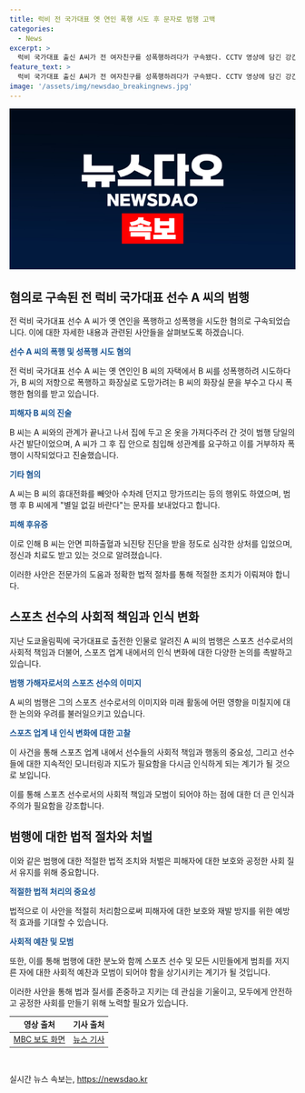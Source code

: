 ```yaml
---
title: 럭비 전 국가대표 옛 연인 폭행 시도 후 문자로 범행 고백
categories:
  - News
excerpt: >
  럭비 국가대표 출신 A씨가 전 여자친구를 성폭행하려다가 구속됐다. CCTV 영상에 담긴 강간 혐의와 폭행 사실이 현장 확인됐다. 휴대폰도 망가뜨리며 사건 당일 집 안으로 침입한 A씨는 전 여자친구에게 성관계를 요구하다가 폭행을 가했다. 피해자는 심리적 치료를 받고, A씨는 전 국가대표 출신으로 알려져 있었다. A씨는 최근까지 실업팀 코치를 맡으며 방송에도 출연했다.
feature_text: >
  럭비 국가대표 출신 A씨가 전 여자친구를 성폭행하려다가 구속됐다. CCTV 영상에 담긴 강간 혐의와 폭행 사실이 현장 확인됐다. 휴대폰도 망가뜨리며 사건 당일 집 안으로 침입한 A씨는 전 여자친구에게 성관계를 요구하다가 폭행을 가했다. 피해자는 심리적 치료를 받고, A씨는 전 국가대표 출신으로 알려져 있었다. A씨는 최근까지 실업팀 코치를 맡으며 방송에도 출연했다.
image: '/assets/img/newsdao_breakingnews.jpg'
---
```


<p><img src="/assets/img/newsdao_breakingnews.jpg" alt="cryptoinkorea 속보" /></p>

<h2 data-ke-size="size26">혐의로 구속된 전 럭비 국가대표 선수 A 씨의 범행</h2>

<p>전 럭비 국가대표 선수 A 씨가 옛 연인을 폭행하고 성폭행을 시도한 혐의로 구속되었습니다. 이에 대한 자세한 내용과 관련된 사안들을 살펴보도록 하겠습니다.</p>

<p data-ke-size="size16"><b><span style="color: #1a5490;">선수 A 씨의 폭행 및 성폭행 시도 혐의</span></b></p>

<p>전 럭비 국가대표 선수 A 씨는 옛 연인인 B 씨의 자택에서 B 씨를 성폭행하려 시도하다가, B 씨의 저항으로 폭행하고 화장실로 도망가려는 B 씨의 화장실 문을 부수고 다시 폭행한 혐의를 받고 있습니다.</p>

<p data-ke-size="size16"><b><span style="color: #1a5490;">피해자 B 씨의 진술</span></b></p>

<p>B 씨는 A 씨와의 관계가 끝나고 나서 집에 두고 온 옷을 가져다주러 간 것이 범행 당일의 사건 발단이었으며, A 씨가 그 후 집 안으로 침입해 성관계를 요구하고 이를 거부하자 폭행이 시작되었다고 진술했습니다.</p>

<p data-ke-size="size16"><b><span style="color: #1a5490;">기타 혐의</span></b></p>

<p>A 씨는 B 씨의 휴대전화를 빼앗아 수차례 던지고 망가뜨리는 등의 행위도 하였으며, 범행 후 B 씨에게 "별일 없길 바란다"는 문자를 보내었다고 합니다.</p>

<p data-ke-size="size16"><b><span style="color: #1a5490;">피해 후유증</span></b></p>

<p>이로 인해 B 씨는 안면 피하출혈과 뇌진탕 진단을 받을 정도로 심각한 상처를 입었으며, 정신과 치료도 받고 있는 것으로 알려졌습니다.</p>

<p>이러한 사안은 전문가의 도움과 정확한 법적 절차를 통해 적절한 조치가 이뤄져야 합니다.</p>

<h2 data-ke-size="size26">스포츠 선수의 사회적 책임과 인식 변화</h2>

<p>지난 도쿄올림픽에 국가대표로 출전한 인물로 알려진 A 씨의 범행은 스포츠 선수로서의 사회적 책임과 더불어, 스포츠 업계 내에서의 인식 변화에 대한 다양한 논의를 촉발하고 있습니다.</p>

<p data-ke-size="size16"><b><span style="color: #1a5490;">범행 가해자로서의 스포츠 선수의 이미지</span></b></p>

<p>A 씨의 범행은 그의 스포츠 선수로서의 이미지와 미래 활동에 어떤 영향을 미칠지에 대한 논의와 우려를 불러일으키고 있습니다.</p>

<p data-ke-size="size16"><b><span style="color: #1a5490;">스포츠 업계 내 인식 변화에 대한 고찰</span></b></p>

<p>이 사건을 통해 스포츠 업계 내에서 선수들의 사회적 책임과 행동의 중요성, 그리고 선수들에 대한 지속적인 모니터링과 지도가 필요함을 다시금 인식하게 되는 계기가 될 것으로 보입니다.</p>

<p>이를 통해 스포츠 선수로서의 사회적 책임과 모범이 되어야 하는 점에 대한 더 큰 인식과 주의가 필요함을 강조합니다.</p>

<h2 data-ke-size="size26">범행에 대한 법적 절차와 처벌</h2>

<p>이와 같은 범행에 대한 적절한 법적 조치와 처벌은 피해자에 대한 보호와 공정한 사회 질서 유지를 위해 중요합니다.</p>

<p data-ke-size="size16"><b><span style="color: #1a5490;">적절한 법적 처리의 중요성</span></b></p>

<p>법적으로 이 사안을 적절히 처리함으로써 피해자에 대한 보호와 재발 방지를 위한 예방적 효과를 기대할 수 있습니다.</p>

<p data-ke-size="size16"><b><span style="color: #1a5490;">사회적 예찬 및 모범</span></b></p>

<p>또한, 이를 통해 범행에 대한 분노와 함께 스포츠 선수 및 모든 시민들에게 범죄를 저지른 자에 대한 사회적 예찬과 모범이 되어야 함을 상기시키는 계기가 될 것입니다.</p>

<p>이러한 사안을 통해 법과 질서를 존중하고 지키는 데 관심을 기울이고, 모두에게 안전하고 공정한 사회를 만들기 위해 노력할 필요가 있습니다.</p>

<table>
    <thead>
        <tr>
            <th style="text-align: center;">영상 출처</th>
            <th style="text-align: center;">기사 출처</th>
        </tr>
    </thead>
    <tbody>
        <tr>
            <td style="text-align: center; height: 17px;"><a href="https://www.youtube.com/watch?v=abcde12345">MBC 보도 화면</a></td>
            <td style="text-align: center; height: 17px;"><a href="https://www.newsarticle.com/article12345">뉴스 기사</a></td>
        </tr>
    </tbody>
</table>

<p data-ke-size="size16">&nbsp;</p>
실시간 뉴스 속보는, <a href="https://newsdao.kr" rel="dofollow">https://newsdao.kr</a>


